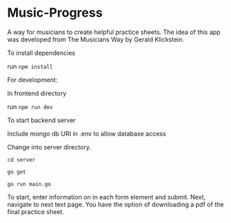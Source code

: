 # Music-Progress
A way for musicians to create helpful practice sheets. The idea of this app was developed from The Musicians Way by Gerald Klickstein. 

To install dependencies

run `npm install`

For development:

In frontend directory

run `npm run dev`

To start backend server

Include mongo db URI in .env to allow database access

Change into server directory. 

`cd server` 

`go get`

`go run main.go`





To start, enter information on in each form element and submit. Next, navigate to next text page. You have the option of downloading a pdf of the final practice sheet. 
